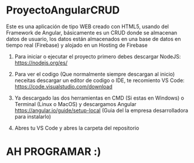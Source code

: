 # ProyectoAngularCRUD
Este es una aplicación de tipo WEB creado con HTML5, usando del Framework de Angular, básicamente es un CRUD donde se almacenan datos de usuario, los datos están almacenados en una base de datos en tiempo real (Firebase) y alojado en un Hosting de Firebase

1. Para iniciar o ejecutar el proyecto primero debes descargar NodeJS:
https://nodejs.org/es/

2. Para ver el codigo (Que normalmente siempre descargan al inicio) neceitas descargar un editor de codigo o IDE, te recomiento VS Code:
https://code.visualstudio.com/download

3. Ya descargado las dos herramientas en CMD (Si estas en Windows) o Terminal (Linux o MacOS) y descargamos Angular
https://angular.io/guide/setup-local (Guia del la empresa desarrolladora para instalarlo)

4. Abres tu VS Code y abres la carpeta del repositorio

# AH PROGRAMAR :)
